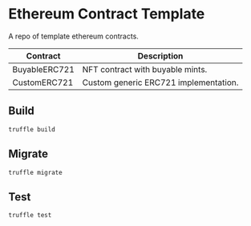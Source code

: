 # Ethereum Contract Template
A repo of template ethereum contracts.

| Contract | Description |
| ----------- | ----------- |
| BuyableERC721 | NFT contract with buyable mints. |
| CustomERC721 | Custom generic ERC721 implementation. |

## Build

```
truffle build
```

## Migrate

```
truffle migrate
```

## Test

```
truffle test
```
